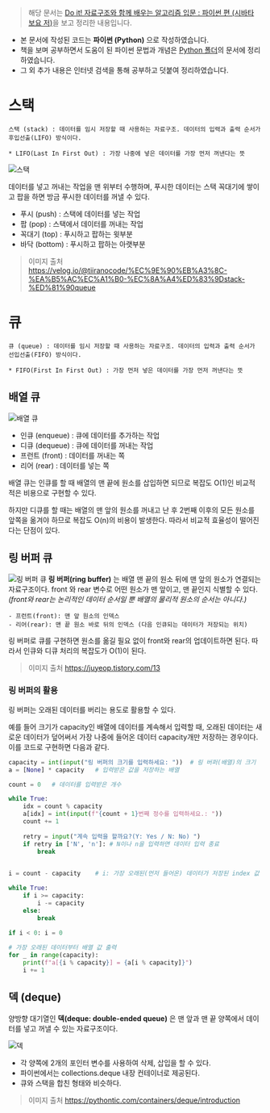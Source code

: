 > 해당 문서는 [Do it! 자료구조와 함께 배우는 알고리즘 입문 : 파이썬 편 (시바타 보요 저)](http://www.yes24.com/Product/Goods/91219874)을 보고 정리한 내용입니다.
- 본 문서에 작성된 코드는 **파이썬 (Python)** 으로 작성하였습니다.
- 책을 보며 공부하면서 도움이 된 파이썬 문법과 개념은 [Python 폴더](https://github.com/dudtjakdl/TIL/blob/main/Python)의 문서에 정리하였습니다.
- 그 외 추가 내용은 인터넷 검색을 통해 공부하고 덧붙여 정리하였습니다.

# 스택
    스택 (stack) : 데이터를 임시 저장할 때 사용하는 자료구조. 데이터의 입력과 출력 순서가 후입선출(LIFO) 방식이다.
    
    * LIFO(Last In First Out) : 가장 나중에 넣은 데이터를 가장 먼저 꺼낸다는 뜻 

![스택](https://media.vlpt.us/images/tiiranocode/post/0c3b8a68-f29c-4836-91ff-2f0ef25dc704/stack.png)

데이터를 넣고 꺼내는 작업을 맨 위부터 수행하며, 푸시한 데이터는 스택 꼭대기에 쌓이고 팝을 하면 방금 푸시한 데이터를 꺼낼 수 있다.

- 푸시 (push) : 스택에 데이터를 넣는 작업
- 팝 (pop) : 스택에서 데이터를 꺼내는 작업
- 꼭대기 (top) : 푸시하고 팝하는 윗부분
- 바닥 (bottom) : 푸시하고 팝하는 아랫부분

> 이미지 출처 https://velog.io/@tiiranocode/%EC%9E%90%EB%A3%8C-%EA%B5%AC%EC%A1%B0-%EC%8A%A4%ED%83%9Dstack-%ED%81%90queue

# 큐
    큐 (queue) : 데이터를 임시 저장할 때 사용하는 자료구조. 데이터의 입력과 출력 순서가 선입선출(FIFO) 방식이다.
    
    * FIFO(First In First Out) : 가장 먼저 넣은 데이터를 가장 먼저 꺼낸다는 뜻

## 배열 큐
![배열 큐](https://img1.daumcdn.net/thumb/R1280x0/?scode=mtistory2&fname=https%3A%2F%2Fblog.kakaocdn.net%2Fdn%2FbrggJc%2FbtqBYup5Umc%2Flwy2BDsqrJt8U4TfwCUyU1%2Fimg.png)

- 인큐 (enqueue) : 큐에 데이터를 추가하는 작업
- 디큐 (dequeue) : 큐에 데이터를 꺼내는 작업
- 프런트 (front) : 데이터를 꺼내는 쪽
- 리어 (rear) : 데이터를 넣는 쪽 

배열 큐는 인큐를 할 때 배열의 맨 끝에 원소를 삽입하면 되므로 복잡도 O(1)인 비교적 적은 비용으로 구현할 수 있다.

하지만 디큐를 할 때는 배열의 맨 앞의 원소를 꺼내고 난 후 2번째 이후의 모든 원소를 앞쪽을 옮겨야 하므로 복잡도 O(n)의 비용이 발생한다. 따라서 비교적 효율성이 떨어진다는 단점이 있다.

## 링 버퍼 큐
![링 버퍼 큐](https://img1.daumcdn.net/thumb/R1280x0/?scode=mtistory2&fname=https%3A%2F%2Fblog.kakaocdn.net%2Fdn%2FbyX7wL%2FbtqBVeW4HDD%2FXMTALPcf1KYjxzSQvDB77K%2Fimg.png)
**링 버퍼(ring buffer)** 는 배열 맨 끝의 원소 뒤에 맨 앞의 원소가 연결되는 자료구조이다. front 와 rear 변수로 어떤 원소가 맨 앞이고, 맨 끝인지 식별할 수 있다. *(front와 rear는 논리적인 데이터 순서일 뿐 배열의 물리적 원소의 순서는 아니다.)*

    - 프런트(front): 맨 앞 원소의 인덱스
    - 리어(rear): 맨 끝 원소 바로 뒤의 인덱스 (다음 인큐되는 데이터가 저장되는 위치)

링 버퍼로 큐를 구현하면 원소를 옮길 필요 없이 front와 rear의 업데이트하면 된다. 따라서 인큐와 디큐 처리의 복잡도가 O(1)이 된다.

> 이미지 출처 https://juyeop.tistory.com/13

### 링 버퍼의 활용
링 버퍼는 오래된 데이터를 버리는 용도로 활용할 수 있다.

예를 들어 크기가 capacity인 배열에 데이터를 계속해서 입력할 때, 오래된 데이터는 새로운 데이터가 덮어써서 가장 나중에 들어온 데이터 capacity개만 저장하는 경우이다. 이를 코드로 구현하면 다음과 같다.

```python
capacity = int(input("링 버퍼의 크기를 입력하세요: "))  # 링 버퍼(배열)의 크기 
a = [None] * capacity   # 입력받은 값을 저장하는 배열

count = 0   # 데이터를 입력받은 개수

while True:
    idx = count % capacity
    a[idx] = int(input(f"{count + 1}번째 정수를 입력하세요.: "))
    count += 1
    
    retry = input("계속 입력을 할까요?(Y: Yes / N: No) ")
    if retry in ['N', 'n']: # N이나 n을 입력하면 데이터 입력 종료
        break
        

i = count - capacity    # i: 가장 오래된(먼저 들어온) 데이터가 저장된 index 값

while True:
    if i >= capacity:
        i -= capacity
    else:
        break
    
if i < 0: i = 0

# 가장 오래된 데이터부터 배열 값 출력 
for _ in range(capacity):
    print(f"a[{i % capacity}] = {a[i % capacity]}")
    i += 1
```

## 덱 (deque)
양방향 대기열인 **덱(deque: double-ended queue)** 은 맨 앞과 맨 끝 양쪽에서 데이터를 넣고 꺼낼 수 있는 자료구조이다.

![덱](https://pythontic.com/deque.jpg)

- 각 양쪽에 2개의 포인터 변수를 사용하여 삭제, 삽입을 할 수 있다.
- 파이썬에서는 collections.deque 내장 컨테이너로 제공된다.
- 큐와 스택을 합친 형태와 비슷하다.

> 이미지 출처 https://pythontic.com/containers/deque/introduction





